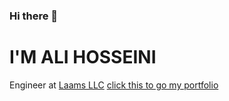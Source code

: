 
<h3> Hi there 👋</h3>
<h1>I'M ALI HOSSEINI</h1>
<label>Engineer at <a href="https://laams.io">Laams LLC</a></label>
<a href="https://real-ali.github.io">click this to go my portfolio</a>
